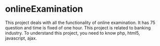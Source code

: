 # onlineExamination
This project deals with all the functionality of online examination. It has 75 question and time is fixed of one hour. This project is related to banking industry. To understand this project, you need to know php, html5, javascript, ajax.
